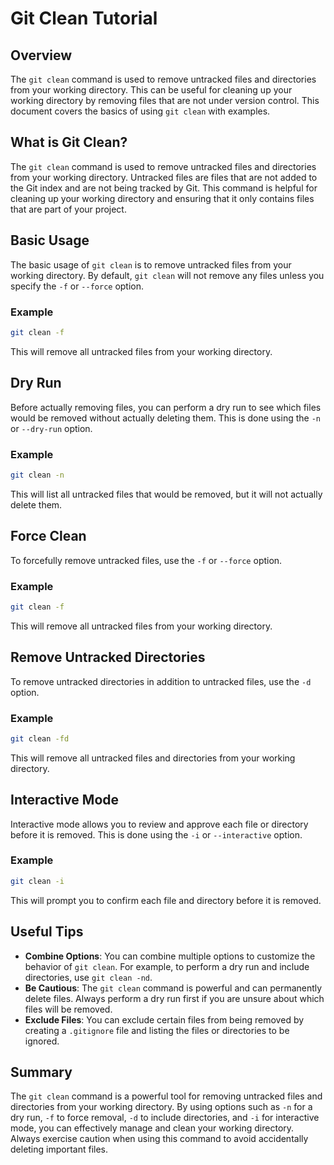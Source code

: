 # Git Clean Tutorial

## Overview

The `git clean` command is used to remove untracked files and directories from your working directory. This can be useful for cleaning up your working directory by removing files that are not under version control. This document covers the basics of using `git clean` with examples.

## What is Git Clean?

The `git clean` command is used to remove untracked files and directories from your working directory. Untracked files are files that are not added to the Git index and are not being tracked by Git. This command is helpful for cleaning up your working directory and ensuring that it only contains files that are part of your project.

## Basic Usage

The basic usage of `git clean` is to remove untracked files from your working directory. By default, `git clean` will not remove any files unless you specify the `-f` or `--force` option.

### Example

```bash
git clean -f
```

This will remove all untracked files from your working directory.

## Dry Run

Before actually removing files, you can perform a dry run to see which files would be removed without actually deleting them. This is done using the `-n` or `--dry-run` option.

### Example

```bash
git clean -n
```

This will list all untracked files that would be removed, but it will not actually delete them.

## Force Clean

To forcefully remove untracked files, use the `-f` or `--force` option.

### Example

```bash
git clean -f
```

This will remove all untracked files from your working directory.

## Remove Untracked Directories

To remove untracked directories in addition to untracked files, use the `-d` option.

### Example

```bash
git clean -fd
```

This will remove all untracked files and directories from your working directory.

## Interactive Mode

Interactive mode allows you to review and approve each file or directory before it is removed. This is done using the `-i` or `--interactive` option.

### Example

```bash
git clean -i
```

This will prompt you to confirm each file and directory before it is removed.

## Useful Tips

- **Combine Options**: You can combine multiple options to customize the behavior of `git clean`. For example, to perform a dry run and include directories, use `git clean -nd`.
- **Be Cautious**: The `git clean` command is powerful and can permanently delete files. Always perform a dry run first if you are unsure about which files will be removed.
- **Exclude Files**: You can exclude certain files from being removed by creating a `.gitignore` file and listing the files or directories to be ignored.

## Summary

The `git clean` command is a powerful tool for removing untracked files and directories from your working directory. By using options such as `-n` for a dry run, `-f` to force removal, `-d` to include directories, and `-i` for interactive mode, you can effectively manage and clean your working directory. Always exercise caution when using this command to avoid accidentally deleting important files.
